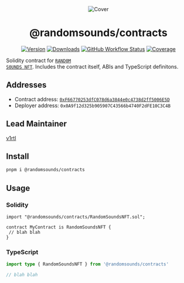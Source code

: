 <div align="center">
 
 <img src="https://www.randomsounds.wtf/cover.jpg" alt="Cover" />

# @randomsounds/contracts

[![Version][v-badge-url]][npm-url] [![Downloads][dl-badge-url]][npm-url] [![GitHub Workflow Status][gh-actions-img]][github-actions] [![Coverage][cov-badge-url]][cov-url]

</div>

Solidity contract for <a href="https://randomsounds.wtf"><code>RAND0M S0UNDS NFT</code></a>. Includes the contract itself, ABIs and TypeScript definitons.

## Addresses

- Contract address: [`0xF66770253dfC078d6a3844e0c4738d2ff5006E5D`](https://polygonscan.com/token/0xf66770253dfc078d6a3844e0c4738d2ff5006e5d)
- Deployer address: `0x0A9f12d325b905907C43566b4740F2dFE10C3C4B`

## Lead Maintainer

[v1rtl](https://v1rtl.site)

## Install

```sh
pnpm i @randomsounds/contracts
```

## Usage

### Solidity

```solidity
import "@randomsounds/contracts/RandomSoundsNFT.sol";

contract MyContract is RandomSoundsNFT {
 // blah blah
}
```

### TypeScript

```ts
import type { RandomSoundsNFT } from '@randomsounds/contracts'

// blah blah
```

[v-badge-url]: https://img.shields.io/npm/v/@randomsounds/contracts.svg?style=for-the-badge&color=black&label=&logo=npm
[npm-url]: https://www.npmjs.com/package/@randomsounds/contracts
[dl-badge-url]: https://img.shields.io/npm/dt/@randomsounds/contracts?style=for-the-badge&color=black
[github-actions]: https://github.com/randomsounds-wtf/contracts/actions
[gh-actions-img]: https://img.shields.io/github/workflow/status/randomsounds-wtf/contracts/CI?style=for-the-badge&color=black&label=&logo=github
[cov-badge-url]: https://img.shields.io/coveralls/github/randomsounds-wtf/contracts?style=for-the-badge&color=black
[cov-url]: https://coveralls.io/github/randomsounds-wtf/contracts
